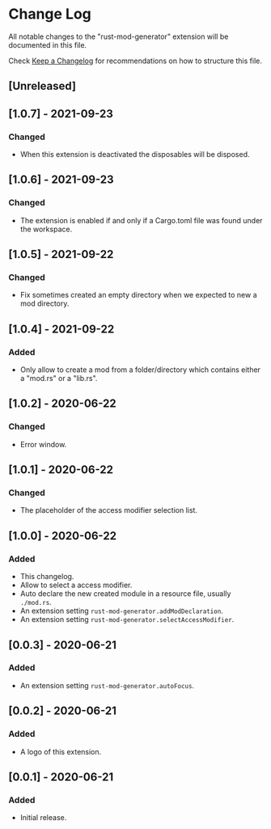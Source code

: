 # Change Log

All notable changes to the "rust-mod-generator" extension will be documented in this file.

Check [Keep a Changelog](http://keepachangelog.com/) for recommendations on how to structure this file.

## [Unreleased]

## [1.0.7] - 2021-09-23

### Changed

- When this extension is deactivated the disposables will be disposed.

## [1.0.6] - 2021-09-23

### Changed

- The extension is enabled if and only if a Cargo.toml file was found under the workspace.

## [1.0.5] - 2021-09-22

### Changed

- Fix sometimes created an empty directory when we expected to new a mod directory.

## [1.0.4] - 2021-09-22

### Added

- Only allow to create a mod from a folder/directory
  which contains either a "mod.rs" or a "lib.rs".

## [1.0.2] - 2020-06-22

### Changed

- Error window.

## [1.0.1] - 2020-06-22

### Changed

- The placeholder of the access modifier selection list.

## [1.0.0] - 2020-06-22

### Added

- This changelog.
- Allow to select a access modifier.
- Auto declare the new created module in a resource file, usually `./mod.rs`.
- An extension setting `rust-mod-generator.addModDeclaration`.
- An extension setting `rust-mod-generator.selectAccessModifier`.

## [0.0.3] - 2020-06-21

### Added

- An extension setting `rust-mod-generator.autoFocus`.

## [0.0.2] - 2020-06-21

### Added

- A logo of this extension.

## [0.0.1] - 2020-06-21

### Added

- Initial release.
